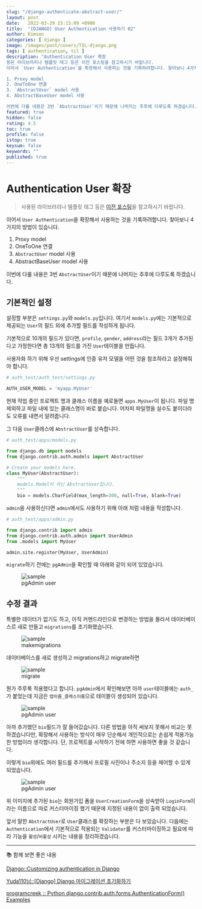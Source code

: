 ```yaml
---
slug: "/django-authenticate-abstract-user/"
layout: post
date:   2022-03-29 15:15:09 +0900
title:  "[DJANGO] User Authentication 사용하기 02"
author: Kimson
categories: [ django ]
image: /images/post/covers/TIL-django.png
tags: [ authentication, til ]
description: "Authentication User 확장
용된 라이브러리나 템플릿 태그 등은 이전 포스팅을 참고하시기 바랍니다.
이어서 `User Authentication`을 확장해서 사용하는 것을 기록하려합니다. 찾아보니 4가지의 방법이 있습니다.

1. Proxy model
2. OneToOne 연결
3. `AbstractUser` model 사용
4. AbstractBaseUser model 사용

이번에 다룰 내용은 3번 `AbstractUser`이기 때문에 나머지는 추후에 다루도록 하겠습니다."
featured: true
hidden: false
rating: 4.5
toc: true
profile: false
istop: true
keysum: false
keywords: ""
published: true
---
```


# Authentication User 확장

> 사용된 라이브러리나 템플릿 태그 등은 [이전 포스팅](https://kkn1125.github.io/django-authenticate/)을 참고하시기 바랍니다.

이어서 `User Authentication`을 확장해서 사용하는 것을 기록하려합니다. 찾아보니 4가지의 방법이 있습니다.

1. Proxy model
2. OneToOne 연결
3. `AbstractUser` model 사용
4. AbstractBaseUser model 사용

이번에 다룰 내용은 3번 `AbstractUser`이기 때문에 나머지는 추후에 다루도록 하겠습니다.

## 기본적인 설정

설정할 부분은 `settings.py`와 `models.py`입니다. 여기서 `models.py`에는 기본적으로 제공되는 `User`의 필드 외에 추가할 필드를 작성하게 됩니다.

기본적으로 10개의 필드가 있다면, `profile`, `gender`, `address`라는 필드 3개가 추가된다고 가정한다면 총 13개의 필드를 가진 `User`테이블을 만듭니다.

사용자화 하기 위해 우선 settings에 인증 유저 모델을 어떤 것을 참조하라고 설정해줘야 합니다.

```python
# auth_test/auth_test/settings.py

AUTH_USER_MODEL = 'myapp.MyUser'
```

현재 작업 중인 프로젝트 명과 클래스 이름을 예로들면 `apps.MyUser`이 됩니다. 파일 명 제외하고 파일 내에 있는 클래스명이 바로 붙습니다. 어차피 파일명을 실수도 붙이더라도 오류를 내면서 알려줍니다.

그 다음 `User`클래스에 `AbstractUser`를 상속합니다.

```python
# auth_test/apps/models.py

from django.db import models
from django.contrib.auth.models import AbstractUser

# Create your models here.
class MyUser(AbstractUser):
    """
    models.Model이 아닌 AbstractUser입니다.
    """
    bio = models.CharField(max_length=300, null=True, blank=True)
```

`admin`을 사용하신다면 `admin`에서도 사용하기 위해 아래 처럼 내용을 작성합니다.

```python
# auth_test/apps/admin.py

from django.contrib import admin
from django.contrib.auth.admin import UserAdmin
from .models import MyUser

admin.site.register(MyUser, UserAdmin)
```

`migrate`하기 전에는 `pgAdmin`을 확인할 때 아래와 같이 되어 있었습니다.

<figure class="text-center">
<span class="w-inline-block">
   <img src="/images/post/django/authentication/auth08.png" alt="sample" title="sample">
   <figcaption>pgAdmin user</figcaption>
</span>
</figure>

## 수정 결과

특별한 데이터가 없기도 하고, 아직 커멘드라인으로 변경하는 방법을 몰라서 데이터베이스르 새로 만들고 `migrations`를 초기화했습니다.

<figure class="text-center">
<span class="w-inline-block">
   <img src="/images/post/django/authentication/auth09.png" alt="sample" title="sample">
   <figcaption>makemigrations</figcaption>
</span>
</figure>

데이터베이스를 새로 생성하고 migrations하고 migrate하면

<figure class="text-center">
<span class="w-inline-block">
   <img src="/images/post/django/authentication/auth10.png" alt="sample" title="sample">
   <figcaption>migrate</figcaption>
</span>
</figure>

뭔가 주루룩 적용했다고 합니다. `pgAdmin`에서 확인해보면 아까 `user`테이블에는 `auth_`가 붙었는데 지금은 `앱이름_클래스이름`으로 테이블이 생성되어 있습니다.

<figure class="text-center">
<span class="w-inline-block">
   <img src="/images/post/django/authentication/auth11.png" alt="sample" title="sample">
   <figcaption>pgAdmin user</figcaption>
</span>
</figure>

아까 추가했던 `bio`필드가 잘 들어갔습니다. 다른 방법을 아직 써보지 못해서 비교는 못하겠습니다만, 확장해서 사용하는 방식이 매우 단순해서 개인적으로는 손쉽게 적용가능한 방법이라 생각합니다. 단, 프로젝트를 시작하기 전에 하면 사용하면 좋을 것 같습니다.

이렇게 `bio`외에도 여러 필드를 추가해서 프로필 사진이나 주소지 등을 제어할 수 있게 되었습니다.

<figure class="text-center">
<span class="w-inline-block">
   <img src="/images/post/django/authentication/auth12.png" alt="sample" title="sample">
   <figcaption>pgAdmin user</figcaption>
</span>
</figure>

위 이미지에 추가된 `bio`는 회원가입 폼을 `UserCreationForm`을 상속받아 `LoginForm`이라는 이름으로 따로 커스터마이징 했기 때문에 지정된 내용이 없이 출력 되었습니다.

앞서 말한 `AbstractUser`로 `User`클래스를 확장하는 부분은 다 보았습니다. 다음에는 `Authentication`에서 기본적으로 적용되는 `Validator`를 커스터마이징하고 필요에 따라 기능을 `활성`/`비활성` 시키는 내용을 정리하겠습니다.

-----

📚 함께 보면 좋은 내용

[Django::Customizing authentication in Django](https://docs.djangoproject.com/en/dev/topics/auth/customizing/#auth-custom-user)

[Yuda110님::[Django] Django 마이그레이션 초기화하기](https://yuda.dev/216)

[programcreek :: Python django.contrib.auth.forms.AuthenticationForm() Examples](https://www.programcreek.com/python/example/64448/django.contrib.auth.forms.AuthenticationForm)
